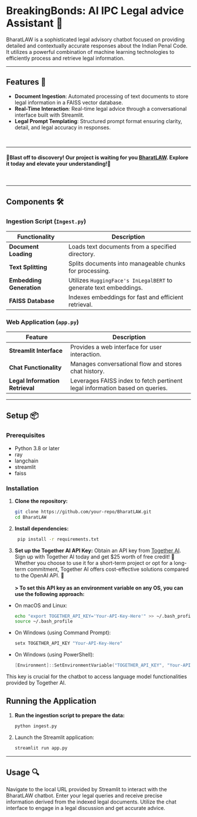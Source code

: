 # BreakingBonds: AI IPC Legal advice Assistant 📘

BharatLAW is a sophisticated legal advisory chatbot focused on providing detailed and contextually accurate responses about the Indian Penal Code. It utilizes a powerful combination of machine learning technologies to efficiently process and retrieve legal information.

---

## Features 🌟

- **Document Ingestion**: Automated processing of text documents to store legal information in a FAISS vector database.
- **Real-Time Interaction**: Real-time legal advice through a conversational interface built with Streamlit.
- **Legal Prompt Templating**: Structured prompt format ensuring clarity, detail, and legal accuracy in responses.
<br>

---

<h4><strong>🚀Blast off to discovery! Our project is waiting for you <a href= "https://huggingface.co/spaces/nik-one/BharatLAW-IPC_legal_guidance">BharatLAW</a>. Explore it today and elevate your understanding!🌟</strong><h4>
<br>
   
---

## Components 🛠️

### Ingestion Script (`Ingest.py`)

| Functionality        | Description |
|----------------------|-------------|
| **Document Loading** | Loads text documents from a specified directory. |
| **Text Splitting**   | Splits documents into manageable chunks for processing. |
| **Embedding Generation** | Utilizes `HuggingFace's InLegalBERT` to generate text embeddings. |
| **FAISS Database**   | Indexes embeddings for fast and efficient retrieval. |

### Web Application (`app.py`)

| Feature               | Description |
|-----------------------|-------------|
| **Streamlit Interface** | Provides a web interface for user interaction. |
| **Chat Functionality**  | Manages conversational flow and stores chat history. |
| **Legal Information Retrieval** | Leverages FAISS index to fetch pertinent legal information based on queries. 

---

## Setup 📦

### Prerequisites

- Python 3.8 or later
- ray
- langchain
- streamlit
- faiss

### Installation

1. **Clone the repository:**
   ```bash
   git clone https://github.com/your-repo/BharatLAW.git
   cd BharatLAW
   ```
2. **Install dependencies:**
   ```bash
    pip install -r requirements.txt
   ```
3. **Set up the Together AI API Key:**
Obtain an API key from <a href="https://api.together.xyz/">Together AI</a>.&nbsp;
Sign up with Together AI today and get $25 worth of free credit! 🎉 Whether you choose to use it for a short-term project or opt for a long-term commitment, Together AI offers cost-effective solutions compared to the OpenAI API. 🚀&nbsp;<br><br>
**> To set this API key as an environment variable on any OS, you can use the following approach:**
  - On macOS and Linux:
    ```bash
    echo "export TOGETHER_API_KEY='Your-API-Key-Here'" >> ~/.bash_profile
    source ~/.bash_profile
    ```
  - On Windows (using Command Prompt):
    ```cmd
    setx TOGETHER_API_KEY "Your-API-Key-Here"
    ```
  - On Windows (using PowerShell):
    ```powershell
    [Environment]::SetEnvironmentVariable("TOGETHER_API_KEY", "Your-API-Key-Here", "User")
    ```
This key is crucial for the chatbot to access language model functionalities provided by Together AI.

## Running the Application
1. **Run the ingestion script to prepare the data:**
    ```bash
    python ingest.py
    ```
2. Launch the Streamlit application:
   ```bash
   streamlit run app.py
   ```
---

## Usage 🔍

Navigate to the local URL provided by Streamlit to interact with the BharatLAW chatbot. Enter your legal queries and receive precise information derived from the indexed legal documents. Utilize the chat interface to engage in a legal discussion and get accurate advice.<br>
